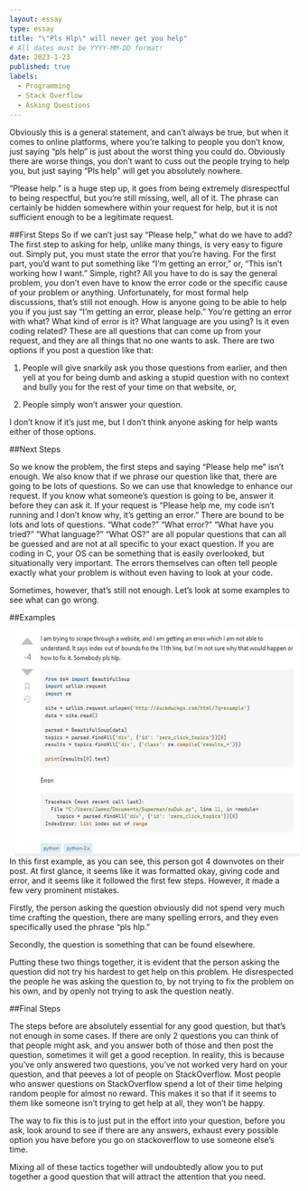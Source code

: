 ```yaml
---
layout: essay
type: essay
title: "\"Pls Hlp\" will never get you help"
# All dates must be YYYY-MM-DD format!
date: 2023-1-23
published: true
labels:
  - Programming
  - Stack Overflow
  - Asking Questions
---
```

Obviously this is a general statement, and can’t always be true, but when it comes to online platforms, where you’re talking to people you don’t know, just saying “pls help” is just about the worst thing you could do. Obviously there are worse things, you don’t want to cuss out the people trying to help you, but just saying “Pls help” will get you absolutely nowhere.
	
“Please help.” is a huge step up, it goes from being extremely disrespectful to being respectful, but you’re still missing, well, all of it. The phrase can certainly be hidden somewhere within your request for help, but it is not sufficient enough to be a legitimate request.
	
##First Steps
	So if we can’t just say “Please help,” what do we have to add? The first step to asking for help, unlike many things, is very easy to figure out. Simply put, you must state the error that you’re having. For the first part, you’d want to put something like “I’m getting an error,” or, “This isn’t working how I want.” Simple, right? All you have to do is say the general problem, you don’t even have to know the error code or the specific cause of your problem or anything. 
	Unfortunately, for most formal help discussions, that’s still not enough. How is anyone going to be able to help you if you just say “I’m getting an error, please help.” You’re getting an error with what?  What kind of error is it? What language are you using? Is it even coding related? These are all questions that can come up from your request, and they are all things that no one wants to ask. There are two options if you post a question like that: 

1. People will give snarkily ask you those questions from earlier, and then yell at you for being dumb and asking a stupid question with no context and bully you for the rest of your time on that website, or, 

2. People simply won’t answer your question.

I don’t know if it’s just me, but I don’t think anyone asking for help wants either of those options. 

##Next Steps

So we know the problem, the first steps and saying “Please help me” isn’t enough. We also know that if we phrase our question like that, there are going to be lots of questions. So we can use that knowledge to enhance our request. If you know what someone’s question is going to be, answer it before they can ask it. If your request is “Please help me, my code isn’t running and I don’t know why, it’s getting an error.” There are bound to be lots and lots of questions. “What code?” “What error?” “What have you tried?” “What language?” “What OS?” are all popular questions that can all be guessed and are not at all specific to your exact question. If you are coding in C, your OS can be something that is easily overlooked, but situationally very important. The errors themselves can often tell people exactly what your problem is without even having to look at your code.

Sometimes, however, that’s still not enough. Let’s look at some examples to see what can go wrong.

##Examples

<img class="img-fluid" src="../img/example.JPG" align="left" height="400" hspace="10">

In this first example, as you can see, this person got 4 downvotes on their post. At first glance, it seems like it was formatted okay, giving code and error, and it seems like it followed the first few steps. However, it made a few very prominent mistakes.

Firstly, the person asking the question obviously did not spend very much time crafting the question, there are many spelling errors, and they even specifically used the phrase “pls hlp.”

Secondly, the question is something that can be found elsewhere.
	
Putting these two things together, it is evident that the person asking the question did not try his hardest to get help on this problem. He disrespected the people he was asking the question to, by not trying to fix the problem on his own, and by openly not trying to ask the question neatly. 

##Final Steps

The steps before are absolutely essential for any good question, but that’s not enough in some cases. If there are only 2 questions you can think of that people might ask, and you answer both of those and then post the question, sometimes it will get a good reception. In reality, this is because you’ve only answered two questions, you’ve not worked very hard on your question, and that peeves a lot of people on StackOverflow. Most people who answer questions on StackOverflow spend a lot of their time helping random people for almost no reward. This makes it so that if it seems to them like someone isn’t trying to get help at all, they won’t be happy. 

The way to fix this is to just put in the effort into your question, before you ask, look around to see if there are any answers, exhaust every possible option you have before you go on stackoverflow to use someone else’s time.

Mixing all of these tactics together will undoubtedly allow you to put together a good question that will attract the attention that you need.

